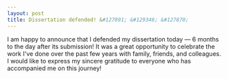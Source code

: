 ```yaml
---
layout: post
title: Dissertation defended! &#127891; &#129346; &#127870;
---
```


I am happy to announce that I defended my dissertation today — 6 months to the day after its submission!
It was a great opportunity to celebrate the work I've done over the past few years with family, friends, and colleagues.
I would like to express my sincere gratitude to everyone who has accompanied me on this journey! 
